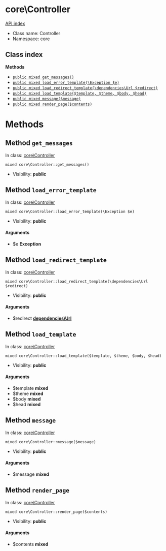 # core\Controller
[API index](../API-index.md)






* Class name: Controller
* Namespace: core




## Class index


**Methods**
* [`public mixed get_messages()`](#method-get_messages)
* [`public mixed load_error_template(\Exception $e)`](#method-load_error_template)
* [`public mixed load_redirect_template(\dependencies\Url $redirect)`](#method-load_redirect_template)
* [`public mixed load_template($template, $theme, $body, $head)`](#method-load_template)
* [`public mixed message($message)`](#method-message)
* [`public mixed render_page($contents)`](#method-render_page)









# Methods


## Method `get_messages`
In class: [core\Controller](#top)

```
mixed core\Controller::get_messages()
```





* Visibility: **public**






## Method `load_error_template`
In class: [core\Controller](#top)

```
mixed core\Controller::load_error_template(\Exception $e)
```





* Visibility: **public**

#### Arguments

* $e **Exception**






## Method `load_redirect_template`
In class: [core\Controller](#top)

```
mixed core\Controller::load_redirect_template(\dependencies\Url $redirect)
```





* Visibility: **public**

#### Arguments

* $redirect **[dependencies\Url](../dependencies/Url.md)**






## Method `load_template`
In class: [core\Controller](#top)

```
mixed core\Controller::load_template($template, $theme, $body, $head)
```





* Visibility: **public**

#### Arguments

* $template **mixed**
* $theme **mixed**
* $body **mixed**
* $head **mixed**






## Method `message`
In class: [core\Controller](#top)

```
mixed core\Controller::message($message)
```





* Visibility: **public**

#### Arguments

* $message **mixed**






## Method `render_page`
In class: [core\Controller](#top)

```
mixed core\Controller::render_page($contents)
```





* Visibility: **public**

#### Arguments

* $contents **mixed**





